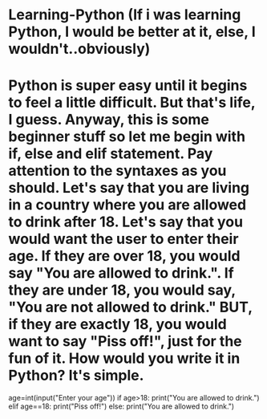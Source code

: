 # Learning-Python (If i was learning Python, I would be better at it, else, I wouldn't..obviously)
# Python is super easy until it begins to feel a little difficult. But that's life, I guess. Anyway, this is some beginner stuff so let me begin with if, else and elif statement. Pay attention to the syntaxes as you should. Let's say that you are living in a country where you are allowed to drink after 18. Let's say that you would want the user to enter their age. If they are over 18, you would say "You are allowed to drink.". If they are under 18, you would say, "You are not allowed to drink." BUT, if they are exactly 18, you would want to say "Piss off!", just for the fun of it. How would you write it in Python? It's simple.
age=int(input("Enter your age"))
if age>18:
   print("You are allowed to drink.")
elif age==18:
   print("Piss off!")
else:
   print("You are allowed to drink.")
